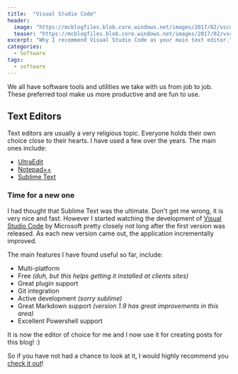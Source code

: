 ```yaml
---
title:  "Visual Studio Code"
header:
  image: "https://mcblogfiles.blob.core.windows.net/images/2017/02/vscode.jpg"
  teaser: "https://mcblogfiles.blob.core.windows.net/images/2017/02/vscode-tn.jpg"
excerpt: "Why I recommend Visual Studio Code as your main text editor."
categories: 
  - Software
tags:
  - software
---
```

We all have software tools and utilities we take with us from job to job. These preferred tool make us more productive and are fun to use.

## Text Editors
Text editors are usually a very religious topic. Everyone holds their own choice close to their hearts.
I have used a few over the years. The main ones include: 

* [UltraEdit](http://www.ultraedit.com/)
* [Notepad++](https://notepad-plus-plus.org/)
* [Sublime Text](https://www.sublimetext.com/)

### Time for a new one
I had thought that Sublime Text was the ultimate. Don't get me wrong, it is very nice and fast.
However I started watching the development of [Visual Studio Code](https://code.visualstudio.com/) by Microsoft pretty closely not long after the first version was released.
As each new version came out, the application incrementally improved.

The main features I have found useful so far, include:

* Multi-platform 
* Free _(duh, but this helps getting it installed at clients sites)_
* Great plugin support
* Git integration
* Active development _(sorry sublime)_
* Great Markdown support _(version 1.9 has great improvements in this area)_
* Excellent Powershell support

It is now the editor of choice for me and I now use it for creating posts for this blog! :)

So if you have not had a chance to look at it, I would highly recommend you [check it out](https://code.visualstudio.com/)!


